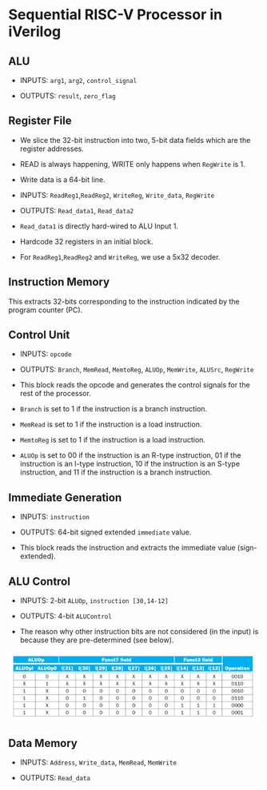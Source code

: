 # Sequential RISC-V Processor in iVerilog

## ALU

- INPUTS: `arg1`, `arg2`, `control_signal`

- OUTPUTS: `result`, `zero_flag`

## Register File

- We slice the 32-bit instruction into two, 5-bit data fields which are the register addresses.

- READ is always happening, WRITE only happens when `RegWrite` is 1. 

- Write data is a 64-bit line.

- INPUTS: `ReadReg1`,`ReadReg2`, `WriteReg`, `Write_data`, `RegWrite`

- OUTPUTS: `Read_data1`, `Read_data2`

- `Read_data1` is directly hard-wired to ALU Input 1.

- Hardcode 32 registers in an initial block.

- For `ReadReg1`,`ReadReg2` and `WriteReg`, we use a 5x32 decoder.

## Instruction Memory

This extracts 32-bits corresponding to the instruction indicated by the program counter (PC).

## Control Unit

- INPUTS: `opcode`

- OUTPUTS: `Branch`, `MemRead`, `MemtoReg`, `ALUOp`, `MemWrite`, `ALUSrc`, `RegWrite`

- This block reads the opcode and generates the control signals for the rest of the processor.

- `Branch` is set to 1 if the instruction is a branch instruction.

- `MemRead` is set to 1 if the instruction is a load instruction.

- `MemtoReg` is set to 1 if the instruction is a load instruction.

- `ALUOp` is set to 00 if the instruction is an R-type instruction, 01 if the instruction is an I-type instruction, 10 if the instruction is an S-type instruction, and 11 if the instruction is a branch instruction.

## Immediate Generation

- INPUTS: `instruction`

- OUTPUTS: 64-bit signed extended `immediate` value.

- This block reads the instruction and extracts the immediate value (sign-extended).

## ALU Control

- INPUTS: 2-bit `ALUOp`, `instruction [30,14-12]` 

- OUTPUTS: 4-bit `ALUControl`

- The reason why other instruction bits are not considered (in the input) is because they are pre-determined (see below).

![ALUControl truth table](ALUControl_truth_table.jpg)

## Data Memory

- INPUTS: `Address`, `Write_data`, `MemRead`, `MemWrite`

- OUTPUTS: `Read_data`